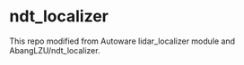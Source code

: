 # ndt_localizer
This repo modified from Autoware lidar_localizer module and AbangLZU/ndt_localizer. 
